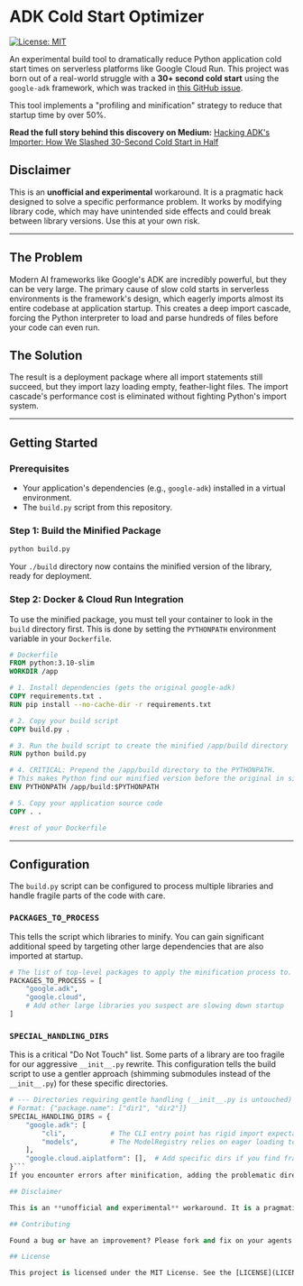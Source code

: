 # ADK Cold Start Optimizer

[![License: MIT](https://img.shields.io/badge/License-MIT-yellow.svg)](https://opensource.org/licenses/MIT)

An experimental build tool to dramatically reduce Python application cold start times on serverless platforms like Google Cloud Run. This project was born out of a real-world struggle with a **30+ second cold start** using the `google-adk` framework, which was tracked in [this GitHub issue](https://github.com/google/adk-python/issues/2433).

This tool implements a "profiling and minification" strategy to reduce that startup time by over 50%.

**Read the full story behind this discovery on Medium:** [Hacking ADK's Importer: How We Slashed 30-Second Cold Start in Half](https://medium.com/p/def058a7c8dc)

## Disclaimer

This is an **unofficial and experimental** workaround. It is a pragmatic hack designed to solve a specific performance problem. It works by modifying library code, which may have unintended side effects and could break between library versions. Use this at your own risk.

---

## The Problem

Modern AI frameworks like Google's ADK are incredibly powerful, but they can be very large. The primary cause of slow cold starts in serverless environments is the framework's design, which eagerly imports almost its entire codebase at application startup. This creates a deep import cascade, forcing the Python interpreter to load and parse hundreds of files before your code can even run.

## The Solution

The result is a deployment package where all import statements still succeed, but they import lazy loading empty, feather-light files. The import cascade's performance cost is eliminated without fighting Python's import system.

---

## Getting Started

### Prerequisites

*   Your application's dependencies (e.g., `google-adk`) installed in a virtual environment.
*   The `build.py` script from this repository.

### Step 1: Build the Minified Package

```bash
python build.py
```

Your `./build` directory now contains the minified version of the library, ready for deployment.

### Step 2: Docker & Cloud Run Integration

To use the minified package, you must tell your container to look in the `build` directory first. This is done by setting the `PYTHONPATH` environment variable in your `Dockerfile`.

```dockerfile
# Dockerfile
FROM python:3.10-slim
WORKDIR /app

# 1. Install dependencies (gets the original google-adk)
COPY requirements.txt .
RUN pip install --no-cache-dir -r requirements.txt

# 2. Copy your build script
COPY build.py .

# 3. Run the build script to create the minified /app/build directory
RUN python build.py

# 4. CRITICAL: Prepend the /app/build directory to the PYTHONPATH.
# This makes Python find our minified version before the original in site-packages.
ENV PYTHONPATH /app/build:$PYTHONPATH

# 5. Copy your application source code
COPY . .

#rest of your Dockerfile
```

---

## Configuration

The `build.py` script can be configured to process multiple libraries and handle fragile parts of the code with care.

### `PACKAGES_TO_PROCESS`

This tells the script which libraries to minify. You can gain significant additional speed by targeting other large dependencies that are also imported at startup.

```python
# The list of top-level packages to apply the minification process to.
PACKAGES_TO_PROCESS = [
    "google.adk",
    "google.cloud",
    # Add other large libraries you suspect are slowing down startup
]
```

### `SPECIAL_HANDLING_DIRS`

This is a critical "Do Not Touch" list. Some parts of a library are too fragile for our aggressive `__init__.py` rewrite. This configuration tells the build script to use a gentler approach (shimming submodules instead of the `__init__.py`) for these specific directories.

```python
# --- Directories requiring gentle handling (__init__.py is untouched) ---
# Format: {"package.name": ["dir1", "dir2"]}
SPECIAL_HANDLING_DIRS = {
    "google.adk": [
        "cli",           # The CLI entry point has rigid import expectations.
        "models",        # The ModelRegistry relies on eager loading to discover all models.
    ],
    "google.cloud.aiplatform": [],  # Add specific dirs if you find fragile parts.
}```
If you encounter errors after minification, adding the problematic directory to this list is the first step in debugging.

## Disclaimer

This is an **unofficial and experimental** workaround. It is a pragmatic hack designed to solve a specific performance problem. It works by modifying library code, which may have unintended side effects and could break between library versions. Use this at your own risk.

## Contributing

Found a bug or have an improvement? Please fork and fix on your agents! Pull requests are welcome.

## License

This project is licensed under the MIT License. See the [LICENSE](LICENSE) file for details.